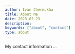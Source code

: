 ```yaml
---
author: Ivan Chernukha
title: About Me
date: 2023-05-23
description:
keywords: ["about", "contact"]
type: about
---
```

My contact information ...